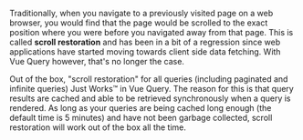 Traditionally, when you navigate to a previously visited page on a web browser, you would find that the page would be scrolled to the exact position where you were before you navigated away from that page. This is called **scroll restoration** and has been in a bit of a regression since web applications have started moving towards client side data fetching. With Vue Query however, that's no longer the case.

Out of the box, "scroll restoration" for all queries (including paginated and infinite queries) Just Works™️ in Vue Query. The reason for this is that query results are cached and able to be retrieved synchronously when a query is rendered. As long as your queries are being cached long enough (the default time is 5 minutes) and have not been garbage collected, scroll restoration will work out of the box all the time.
